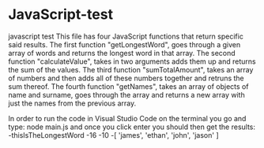 # JavaScript-test
javascript test
This file has four JavaScript functions that return specific said results. 
The first function "getLongestWord", goes through a given array of words and returns the longest word in that array.
The second function "calculateValue", takes in two arguments adds them up and returns the sum of the values.
The third function "sumTotalAmount", takes an array of numbers and then adds all of these numbers together and retruns the sum thereof.
The fourth function "getNames", takes an array of objects of name and surname, goes through the array and returns a new array with just the names from the previous array.

In order to run the code in Visual Studio Code on the terminal you go and type: node main.js and once you click enter you should then get the results:
-thisIsTheLongestWord
-16
-10
-[ 'james', 'ethan', 'john', 'jason' ]
